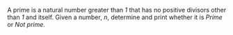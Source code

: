 ﻿A prime is a natural number greater than *1* that has no positive divisors other than *1* and itself. Given a number, *n*, determine and print whether it is *Prime* or *Not prime*.
